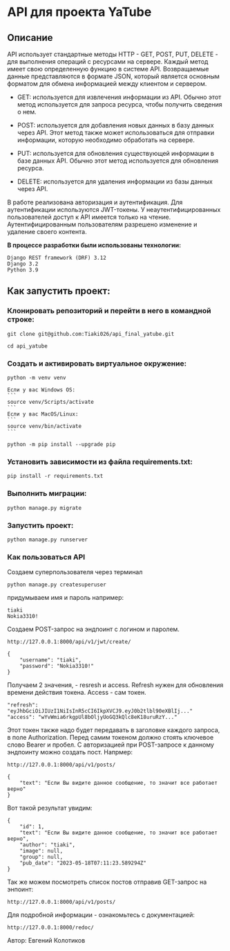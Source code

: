 # API для проекта YaTube
## Описание
API использует стандартные методы HTTP - GET, POST, PUT, DELETE - для выполнения операций с ресурсами на сервере. Каждый метод имеет свою определенную функцию в системе API. Возвращаемые данные представляются в формате JSON, который является основным форматом для обмена информацией между клиентом и сервером.

- GET: используется для извлечения информации из API. Обычно этот метод используется для запроса ресурса, чтобы получить сведения о нем.

- POST: используется для добавления новых данных в базу данных через API. Этот метод также может использоваться для отправки информации, которую необходимо обработать на сервере.

- PUT: используется для обновления существующей информации в базе данных API. Обычно этот метод используется для обновления ресурса.

- DELETE: используется для удаления информации из базы данных через API. 

В работе реализована авторизация и аутентификация. Для аутентификации используются JWT-токены. У неаутентифицированных пользователей доступ к API имеется только на чтение. Аутентифицированным пользователям разрешено изменение и удаление своего контента.

**В процессе разработки были использованы технологии:**

    Django REST framework (DRF) 3.12
    Django 3.2
    Python 3.9


## Как запустить проект:

### Клонировать репозиторий и перейти в него в командной строке:

```
git clone git@github.com:Tiaki026/api_final_yatube.git
```

```
cd api_yatube
```

### Cоздать и активировать виртуальное окружение:

```
python -m venv venv
```
    Если у вас Windows OS:
    ```
    source venv/Scripts/activate
    ```
    Если у вас MacOS/Linux:
    ```
    source venv/bin/activate
    ```

```
python -m pip install --upgrade pip
```

### Установить зависимости из файла requirements.txt:

```
pip install -r requirements.txt
```

### Выполнить миграции:

```
python manage.py migrate
```

### Запустить проект:

```
python manage.py runserver
```

### Как пользоваться API

Создаем суперпользователя через терминал
```
python manage.py createsuperuser
```
придумываем имя и пароль
например:
```
tiaki
Nokia3310!
```
Создаем POST-запрос на эндпоинт с логином и паролем.
```
http://127.0.0.1:8000/api/v1/jwt/create/
```
```
{
    "username": "tiaki",
    "password": "Nokia3310!"
}
```
Получаем 2 значения, - resresh и access. Refresh нужен для обновления времени действия токена. Access - сам токен.
```
"refresh": "eyJhbGciOiJIUzI1NiIsInR5cCI6IkpXVCJ9.eyJ0b2tlbl90eXBlIj..."
"access": "wYvWmia6rkgpUl8bOljyUoGQ3kQlc8eK18uruRzY..."
```
Этот токен также надо будет передавать в заголовке каждого запроса, в поле Authorization. Перед самим токеном должно стоять ключевое слово Bearer и пробел.
С авторизацией при POST-запросе к данному эндпоинту можно создать пост. Напрмер:
```
http://127.0.0.1:8000/api/v1/posts/
```
```
{
    "text": "Если Вы видите данное сообщение, то значит все работает верно"
}
```
Вот такой результат увидим:
```
{
    "id": 1,
    "text": "Если Вы видите данное сообщение, то значит все работает верно",
    "author": "tiaki",
    "image": null,
    "group": null,
    "pub_date": "2023-05-18T07:11:23.589294Z"
}
```

Так же можем посмотреть список постов отправив GET-запрос на энпоинт:
```
http://127.0.0.1:8000/api/v1/posts/
```

Для подробной информации - ознакомьтесь с документацией:
```
http://127.0.0.1:8000/redoc/
```

Автор: Евгений Колотиков
